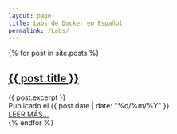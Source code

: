 ```yaml
---
layout: page
title: Labs de Docker en Español
permalink: /Labs/
---
```


<div class="posts">
  {% for post in site.posts %}
    <article class="post">
      <h1><a href="{{ site.baseurl }}{{ post.url }}">{{ post.title }}</a></h1>
        <div class="entry">
          {{ post.excerpt }}
        </div>
        <div class="date">
          Publicado el {{ post.date | date: "%d/%m/%Y" }}
        </div>
      <a href="{{ site.baseurl }}{{ post.url }}" class="read-more">LEER MÁS...</a>
    </article>
  {% endfor %}
</div>